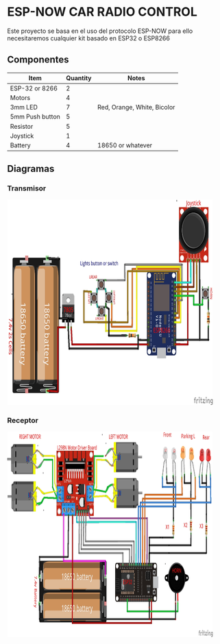 # ESP-NOW CAR RADIO CONTROL
Este proyecto se basa en el uso del protocolo ESP-NOW para ello necesitaremos cualquier kit basado en ESP32 o ESP8266

## Componentes
| Item             | Quantity | Notes                         |
| ---------------- | -------- | ----------------------------- |
| ESP-32 or 8266   | 2        |                               |
| Motors           | 4        |                               |
| 3mm LED          | 7        | Red, Orange, White, Bicolor   |
| 5mm Push button  | 5        |                               |
| Resistor         | 5        |                               | 
| Joystick         | 1        |                               |
| Battery          | 4        | 18650 or whatever             |

## Diagramas
### Transmisor
<img src="/IMAGES/00_TX_RC_ESPNOW_CARS_ESP8266.jpg" width="480" height="480" alt="Transmisor ESP8266">

### Receptor
<img src="/IMAGES/01_RX_RC_ESPNOW_CARS_ESP32.jpg" width="480" height="480" alt="Receptor ESP32">
